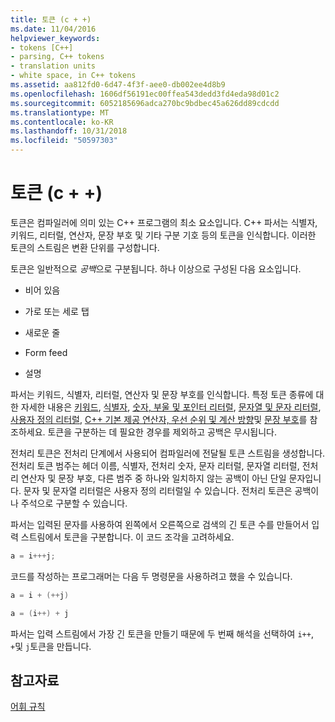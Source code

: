 ```yaml
---
title: 토큰 (c + +)
ms.date: 11/04/2016
helpviewer_keywords:
- tokens [C++]
- parsing, C++ tokens
- translation units
- white space, in C++ tokens
ms.assetid: aa812fd0-6d47-4f3f-aee0-db002ee4d8b9
ms.openlocfilehash: 1606df56191ec00ffea543dedd3fd4eda98d01c2
ms.sourcegitcommit: 6052185696adca270bc9bdbec45a626dd89cdcdd
ms.translationtype: MT
ms.contentlocale: ko-KR
ms.lasthandoff: 10/31/2018
ms.locfileid: "50597303"
---
```

# <a name="tokens-c"></a>토큰 (c + +)

토큰은 컴파일러에 의미 있는 C++ 프로그램의 최소 요소입니다. C++ 파서는 식별자, 키워드, 리터럴, 연산자, 문장 부호 및 기타 구분 기호 등의 토큰을 인식합니다. 이러한 토큰의 스트림은 변환 단위를 구성합니다.

토큰은 일반적으로 *공백*으로 구분됩니다. 하나 이상으로 구성된 다음 요소입니다.

- 비어 있음

- 가로 또는 세로 탭

- 새로운 줄

- Form feed

- 설명

파서는 키워드, 식별자, 리터럴, 연산자 및 문장 부호를 인식합니다. 특정 토큰 종류에 대한 자세한 내용은 [키워드](../cpp/keywords-cpp.md), [식별자](../cpp/identifiers-cpp.md), [숫자, 부울 및 포인터 리터럴](../cpp/numeric-boolean-and-pointer-literals-cpp.md), [문자열 및 문자 리터럴](../cpp/string-and-character-literals-cpp.md), [사용자 정의 리터럴](../cpp/user-defined-literals-cpp.md), [C++ 기본 제공 연산자, 우선 순위 및 계산 방향](../cpp/cpp-built-in-operators-precedence-and-associativity.md)및 [문장 부호](../cpp/punctuators-cpp.md)를 참조하세요. 토큰을 구분하는 데 필요한 경우를 제외하고 공백은 무시됩니다.

전처리 토큰은 전처리 단계에서 사용되어 컴파일러에 전달될 토큰 스트림을 생성합니다. 전처리 토큰 범주는 헤더 이름, 식별자, 전처리 숫자, 문자 리터럴, 문자열 리터럴, 전처리 연산자 및 문장 부호, 다른 범주 중 하나와 일치하지 않는 공백이 아닌 단일 문자입니다. 문자 및 문자열 리터럴은 사용자 정의 리터럴일 수 있습니다. 전처리 토큰은 공백이나 주석으로 구분할 수 있습니다.

파서는 입력된 문자를 사용하여 왼쪽에서 오른쪽으로 검색의 긴 토큰 수를 만들어서 입력 스트림에서 토큰을 구분합니다. 이 코드 조각을 고려하세요.

```cpp
a = i+++j;
```

코드를 작성하는 프로그래머는 다음 두 명령문을 사용하려고 했을 수 있습니다.

```cpp
a = i + (++j)

a = (i++) + j
```

파서는 입력 스트림에서 가장 긴 토큰을 만들기 때문에 두 번째 해석을 선택하여 `i++`, `+`및 `j`토큰을 만듭니다.

## <a name="see-also"></a>참고자료

[어휘 규칙](../cpp/lexical-conventions.md)